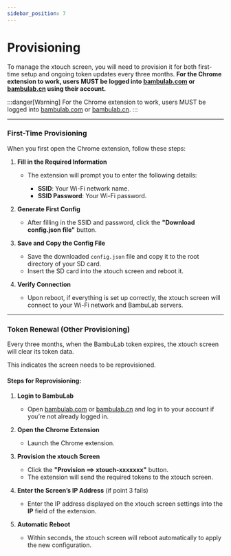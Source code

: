 ```yaml
---
sidebar_position: 7
---
```


# Provisioning

To manage the xtouch screen, you will need to provision it for both first-time setup and ongoing token updates every three months. **For the Chrome extension to work, users MUST be logged into [bambulab.com](https://www.bambulab.com) or [bambulab.cn](https://www.bambulab.cn) using their account.**

:::danger[Warning]
For the Chrome extension to work, users MUST be logged into [bambulab.com](https://www.bambulab.com) or [bambulab.cn](https://www.bambulab.cn).
:::

---

### First-Time Provisioning

When you first open the Chrome extension, follow these steps:

1. **Fill in the Required Information**

   - The extension will prompt you to enter the following details:

     - **SSID**: Your Wi-Fi network name.
     - **SSID Password**: Your Wi-Fi password.

2. **Generate First Config**

   - After filling in the SSID and password, click the **"Download config.json file"** button.

3. **Save and Copy the Config File**

   - Save the downloaded `config.json` file and copy it to the root directory of your SD card.
   - Insert the SD card into the xtouch screen and reboot it.

4. **Verify Connection**
   - Upon reboot, if everything is set up correctly, the xtouch screen will connect to your Wi-Fi network and BambuLab servers.

---

### Token Renewal (Other Provisioning)

Every three months, when the BambuLab token expires, the xtouch screen will clear its token data.

This indicates the screen needs to be reprovisioned.

#### Steps for Reprovisioning:

1. **Login to BambuLab**

   - Open [bambulab.com](https://www.bambulab.com) or [bambulab.cn](https://www.bambulab.cn) and log in to your account if you’re not already logged in.

2. **Open the Chrome Extension**

   - Launch the Chrome extension.

3. **Provision the xtouch Screen**

   - Click the **"Provision ==> xtouch-xxxxxxx"** button.
   - The extension will send the required tokens to the xtouch screen.

4. **Enter the Screen’s IP Address** (if point 3 fails)

   - Enter the IP address displayed on the xtouch screen settings into the **IP** field of the extension.

5. **Automatic Reboot**
   - Within seconds, the xtouch screen will reboot automatically to apply the new configuration.

